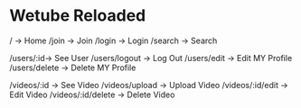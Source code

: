 # Wetube Reloaded

/ -> Home
/join -> Join
/login -> Login
/search -> Search

/users/:id-> See User
/users/logout -> Log Out
/users/edit -> Edit MY Profile
/users/delete -> Delete MY Profile

/videos/:id -> See Video
/videos/upload -> Upload Video
/videos/:id/edit -> Edit Video
/videos/:id/delete -> Delete Video

